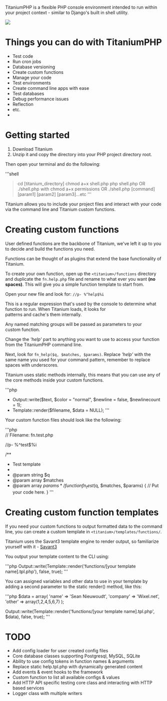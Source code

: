 TitaniumPHP is a flexible PHP console environment intended to run within your project context - similar to Django's built in shell utility.

<img src="http://162.243.64.249/public/pastebin/titanium.png">

#  Things you can do with TitaniumPHP

- Test code
- Run cron jobs
- Database versioning
- Create custom functions
- Manage your code 
- Test environments
- Create command line apps with ease
- Test databases
- Debug performance issues
- Reflection
- etc.
- 
# Getting started

1. Download Titanium
2. Unzip it and copy the directory into your PHP project directory root.

Then open your terminal and do the following: 

'''shell
> cd [titanium_directory]
> chmod a+x shell.php
> php shell.php
OR
> ./shell.php with chmod a+x permissions
OR 
./shell.php [command] [param1] [param2] [param3]...etc
'''

Titanium allows you to include your project files and interact with your code via the command line 
and Titanium custom functions.

#  Creating custom functions

User defined functions are the backbone of Titanium, we've left it up 
to you to decide and build the functions you need.

Functions can be thought of as plugins that extend the base functionality
of Titanium.

To create your own function, open up the `<titanium>/functions` directory and 
duplicate the `fn.help.php` file and rename to what ever you want __(no spaces)__.
This will give you a simple function template to start from.

Open your new file and look for: `//p- %^help$%i`

This is a regular expression that's used by the console to determine
what function to run. When Titanium loads, it looks for  
patterns and cache's them internally. 

Any named matching groups will be passed as parameters to your  
custom function.

Change the _'help'_ part to anything you want to use to access 
your function from the TitaniumPHP command line.

Next, look for `fn_help($q, $matches, $params)`. Replace _'help'_ with the same 
name you used for your command pattern, remember to replace spaces with 
underscores. 

Titanium uses static methods internally, this means that you can use 
any of the core methods inside your custom functions. 

'''php
- Output::write($text, $color = "normal", $newline = false, $newlinecount = 1);
- Template::render($filename, $data = NULL);
'''

Your custom function files should look like the following:

'''php	
// Filename: fn.test.php	

//p- %^test$%i

/**
 * Test template
 *
 * @param string $q
 * @param array $matches
 * @param array $params
 */
 function fn_test($q, $matches, $params) 
 {
   // Put your code here. 
 }
'''

#  Creating custom function templates

If you need your custom functions to output formatted data to the command line, you can create 
a custom template in `<titanium>/templates/functions/`.

Titanium uses the Savant3 template engine to render output, so familiarize 
yourself with it - [Savant3](http://phpsavant.com/ "Savant3")

You output your template content to the CLI using:

'''php
Output::write(Template::render('functions/[your template name].tpl.php'), false, true);
'''

You can assigned variables and other data to use in your template by adding a 
second parameter to the static render() method, like this:

'''php
$data = array(
 'name'    => 'Sean Nieuwoudt',
 'company' => 'Wixel.net',
 'other'   => array(1,2,4,5,6,7)
);

Output::write(Template::render('functions/[your template name].tpl.php', $data), false, true);
'''

#  TODO

* Add config loader for user created config files
* Core database classes supporting Postgresql, MySQL, SQLite
* Ability to use config tokens in function names & arguments
* Replace static help.tpl.php with dynamically generated content
* Add events & event hooks to the framework
* Custom function to list all available configs & values
* Add HTTP API specific testing core class and interacting with HTTP based services
* Logger class with multiple writers
